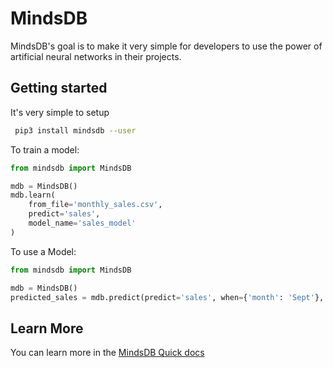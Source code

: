 
# MindsDB

MindsDB's goal is to make it very simple for developers to use the power of artificial neural networks in their projects. 

## Getting started

It's very simple to setup

```bash
 pip3 install mindsdb --user
```



To train a model:

```python
from mindsdb import MindsDB

mdb = MindsDB()
mdb.learn(
    from_file='monthly_sales.csv',
    predict='sales',
    model_name='sales_model'
)
```

To use a Model:

```python
from mindsdb import MindsDB

mdb = MindsDB()
predicted_sales = mdb.predict(predict='sales', when={'month': 'Sept'}, model_name='sales_model')

```

## Learn More



You can learn more in the [MindsDB Quick docs](docs/README.md)




